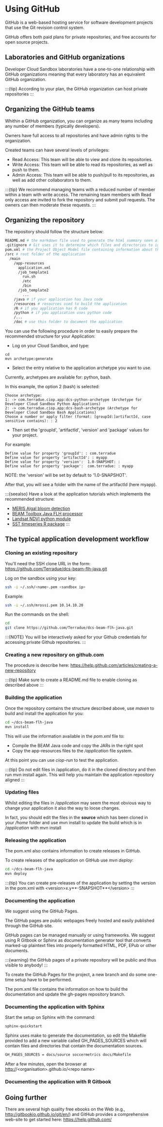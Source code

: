 # Using GitHub

GitHub is a web-based hosting service for software development projects that use the Git revision control system.

GitHub offers both paid plans for private repositories, and free accounts for open source projects.

## Laboratories and GitHub organizations

Developer Cloud Sandbox laboratories have a one-to-one relationship with GitHub organizations meaning that every laboratory has an equivalent GitHub organization.

:::{tip}
According to your plan, the GitHub organization can host private repositories
:::

## Organizing the GitHub teams

Whithin a GitHub organization, you can organize as many teams including any number of members (typically developers).

Owners have full access to all repositories and have admin rights to the organization.

Created teams can have several levels of privileges:

- Read Access: This team will be able to view and clone its repositories.
- Write Access: This team will be able to read its repositories, as well as push to them.
- Admin Access: This team will be able to push/pull to its repositories, as well as add other collaborators to them.

:::{tip}
We recommend managing teams with a reduced number of member within a team with write access. The remaining team members with Read only access are invited to fork the repository and submit pull requests. The owners can then moderate these requests.
:::

## Organizing the repository

The repository should follow the structure below:

```bash
README.md # the markdown file used to generate the html summary seen at the bottom of projects.
.gitignore # Git uses it to determine which files and directories to ignore, before making a commit.
pom.xml # the Project Object Model file containing information about the project and configuration details used by Maven to build the project
/src # root folder of the application
  /main
    /app-resources
      application.xml
      /job_template1
        run.sh
        /etc
        /bin
      /job_template2
        ...
    /java # if your application has Java code
    /resources # resources used to build the application
    /R # if you application has R code
    /python # if you application uses python code
    /...
    /doc # use this folder to document the application
```

You can use the following procedure in order to easily prepare the recommended structure for your Application:

- Log on your Cloud Sandbox, and type:

```console
cd
mvn archetype:generate
```

- Select the entry relative to the application archetype you want to use.

Currently, archetypes are available for: python, bash.

In this example, the option 2 (bash) is selected:

```console
Choose archetype:
1: -> com.terradue.ciop.app:dcs-python-archetype (Archetype for Developer Cloud Sandbox Python Applications)
2: -> com.terradue.ciop.app:dcs-bash-archetype (Archetype for Developer Cloud Sandbox Bash Applications)
Choose a number or apply filter (format: [groupId:]artifactId, case sensitive contains): : 2
```

- Then set the 'groupId', 'artifactId', 'version' and 'package' values for your project.

For example:

```console
Define value for property 'groupId': : com.terradue
Define value for property 'artifactId': : myapp
Define value for property 'version':  1.0-SNAPSHOT: :
Define value for property 'package':  com.terradue: : myapp
```

NOTE: the 'version' will be set by default to '1.0-SNAPSHOT'.

After that, you will see a folder with the name of the artifactId (here myapp).

:::{seealso}
Have a look at the application tutorials which implements the recommended structure:

- [MERIS Algal bloom detection](https://github.com/Terradue/dcs-beam-algalbloom)
- [BEAM Toolbox Java FLH processor](https://github.com/Terradue/dcs-beam-flh-java)
- [Landsat NDVI python module](https://github.com/Terradue/dcs-python-ndvi)
- [SST timeseries R package](https://github.com/Terradue/dcs-r-gbifsst)
:::

## The typical application development workflow

### Cloning an existing repository

You'll need the SSH clone URL in the form: <https://github.com/Terradue/dcs-beam-flh-java.git>

Log on the sandbox using your key:

```bash
ssh -i ~/.ssh/<name>.pem <sandbox ip>
```

Example:

```bash
ssh -i ~/.ssh/mrossi.pem 10.14.10.20
```

Run the commands on the shell:

```bash
cd
git clone https://github.com/Terradue/dcs-beam-flh-java.git
```

:::{NOTE}
You will be interactively asked for your Github credentials for accessing private Github repositories.
:::

### Creating a new repository on github.com

The procedure is describe here: <https://help.github.com/articles/creating-a-new-repository>

:::{tip}
Make sure to create a README.md file to enable cloning as described above
:::

### Building the application

Once the repository contains the structure described above, use *maven* to build and install the application for you:

```bash
cd ~/dcs-beam-flh-java
mvn install
```

This will use the information available in the *pom.xml* file to:

- Compile the BEAM Java code and copy the JARs in the right spot
- Copy the app-resources files to the */application* file system.

At this point you can use *ciop-run* to test the application.

:::{tip}
Do not edit files in /application, do it in the cloned directory and then run mvn install again. This will help you maintain the application repository aligned
:::

### Updating files

Whilst editing the files in */application* may seem the most obvious way to change your application it also the way to loose changes.

In fact, you should edit the files in the **source** which has been cloned in your */home* folder and use mvn install to update the build which is in */application* with mvn install

### Releasing the application

The pom.xml also contains information to create releases in GitHub.

To create releases of the application on GitHub use *mvn deploy*:

```bash
cd ~/dcs-beam-flh-java
mvn deploy
```

:::{tip}
You can create pre-releases of the application by setting the version in the pom.xml with \<version>x.y\*\*-SNAPSHOT\*\*\</version>
:::

### Documenting the application

We suggest using the GitHub Pages.

The GitHub pages are public webpages freely hosted and easily published through the GitHub site.

GitHub pages can be managed manually or using frameworks. We suggest using R Gitbook or Sphinx as documentation generator tool that converts marked-up plaintext files into properly formatted HTML, PDF, EPub or other documents.

:::{warning}
the GitHub pages of a private repository will be public and thus visible to anybody!
:::

To create the GitHub Pages for the project, a new branch and do some one-time setup have to be performed.

The pom.xml file contains the information on how to build the documentation and update the gh-pages repository branch.

### Documenting the application with Sphinx

Start the setup on Sphinx with the command:

```bash
sphinx-quickstart
```

Sphinx uses make to generate the documentation, so edit the Makefile provided to add a new variable called GH_PAGES_SOURCES which will contain files and directories that contain the documentation sources.

```bash
GH_PAGES_SOURCES = docs/source soccermetrics docs/Makefile
```

After a few minutes, open the browser at <http:/>/\<organisation>.github.io/\<repo name>

### Documenting the application with R Gitbook

## Going further

There are several high quality free ebooks on the Web (e.g., <http://gitbookio.github.io/git/en/>) and GitHub provides a comprehensive web-site to get started here: <https://help.github.com/>
